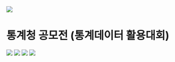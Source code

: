 <img src="https://capsule-render.vercel.app/api?type=waving&color=auto&height=200&section=header&text=StatisticalDataUtilizationCompetition&fontSize=40" />

# 통계청 공모전 (통계데이터 활용대회)

<img src="https://img.shields.io/badge/Python-3776AB?style=flat&logo=Python&logoColor=white"/> <img src="https://img.shields.io/badge/Jupyter-F37626?style=flat&logo=Jupyter&logoColor=white"/> <img src="https://img.shields.io/badge/Tensorflow-FF6F00?style=flat&logo=Tensorflow&logoColor=white"/> <img src="https://img.shields.io/badge/Kakao-FFCD00?style=flat&logo=Kakao&logoColor=white"/>
